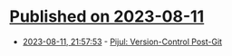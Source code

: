 # [Published on 2023-08-11](index.md)

* [2023-08-11, 21:57:53](https://lobste.rs/s/ucwuro/pijul_version_control_post_git) - [Pijul: Version-Control Post-Git](https://youtu.be/7MpdZkGj5AI)
